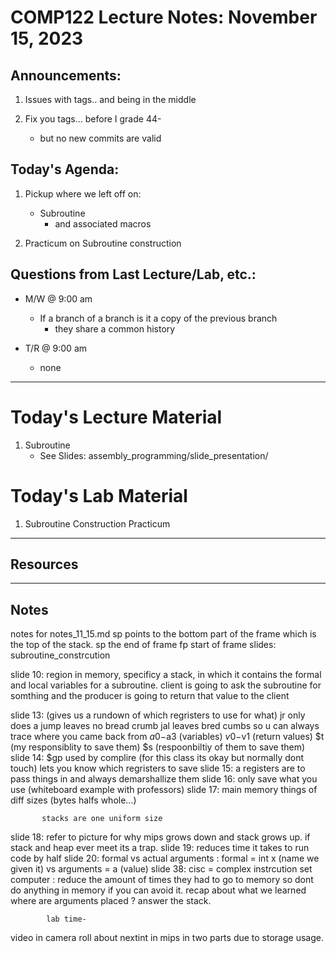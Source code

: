 # COMP122 Lecture Notes: November 15, 2023


## Announcements:
   1. Issues with tags.. and being in the middle

   1. Fix you tags... before I grade 44-
      - but no new commits are valid


## Today's Agenda:
   1. Pickup where we left off on: 
      - Subroutine
        - and associated macros

   1. Practicum on Subroutine construction


## Questions from Last Lecture/Lab, etc.:
   * M/W @ 9:00 am
     - If a branch of a branch is it a copy of the previous branch
       * they share a common history

   * T/R @ 9:00 am
     - none


---
# Today's Lecture Material

  1. Subroutine
     - See Slides: assembly_programming/slide_presentation/
 

# Today's Lab Material

  1. Subroutine Construction Practicum


---
## Resources


---
<!-- This section for student's to place their own notes. -->
<!-- This section will not be updated by the Professor.   -->

## Notes  
notes for notes_11_15.md
sp points to the bottom part of the frame which is the top of the stack. sp the end of frame fp start of frame
slides: subroutine_constrcution
 
 slide 10: region in memory, specificy a stack, in which it contains the formal and local variables for a subroutine.
           client is going to ask the subroutine for somthing and the producer is going to return that value to the client 
 
 slide 13: (gives us a rundown of which regristers to use for what)
            jr only does a jump leaves no bread crumb
            jal leaves bred cumbs so u can always trace where you came back from
            $a0-$a3 (variables) $v0-$v1 (return values) $t (my responsiblity to save them) $s (respoonbiltiy of them to save them)
slide 14:  $gp used by complire (for this class its okay but normally dont touch)
            lets you know which regristers to save
slide 15:  a registers are to pass things in and always demarshallize them 
slide 16:  only save what you use (whiteboard example with professors)
slide 17:  main memory things of diff sizes (bytes halfs whole...)



           stacks are one uniform size
slide 18:  refer to picture for why mips grows down and stack grows up. if stack and heap ever meet its a trap.
slide 19:  reduces time it takes to run code by half
slide 20:  formal vs actual arguments : formal = int x (name we given it) vs  arguments = a (value)
slide 38: cisc = complex instrcution set computer : reduce the amount of times they had to go to memory so dont do anything in memory if you can avoid it. 
            recap about what we learned
            where are arguments placed ? answer the stack.

            lab time-
video in camera roll about nextint in mips in two parts due to storage usage.
